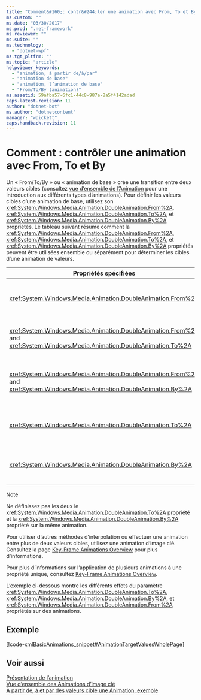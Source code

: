 ```yaml
---
title: "Comment&#160;: contr&#244;ler une animation avec From, To et By | Microsoft Docs"
ms.custom: ""
ms.date: "03/30/2017"
ms.prod: ".net-framework"
ms.reviewer: ""
ms.suite: ""
ms.technology: 
  - "dotnet-wpf"
ms.tgt_pltfrm: ""
ms.topic: "article"
helpviewer_keywords: 
  - "animation, à partir de/à/par"
  - "animation de base"
  - "animation, l’animation de base"
  - "From/To/By (animation)"
ms.assetid: 59afba57-6fc1-44c8-987e-8a5f4142adad
caps.latest.revision: 11
author: "dotnet-bot"
ms.author: "dotnetcontent"
manager: "wpickett"
caps.handback.revision: 11
---
```

# Comment&#160;: contr&#244;ler une animation avec From, To et By
Un « From/To/By » ou « animation de base » crée une transition entre deux valeurs cibles (consultez [vue d’ensemble de l’Animation](../../../../docs/framework/wpf/graphics-multimedia/animation-overview.md) pour une introduction aux différents types d’animations). Pour définir les valeurs cibles d’une animation de base, utilisez son <xref:System.Windows.Media.Animation.DoubleAnimation.From%2A>, <xref:System.Windows.Media.Animation.DoubleAnimation.To%2A>, et <xref:System.Windows.Media.Animation.DoubleAnimation.By%2A> propriétés.  Le tableau suivant résume comment la <xref:System.Windows.Media.Animation.DoubleAnimation.From%2A>, <xref:System.Windows.Media.Animation.DoubleAnimation.To%2A>, et <xref:System.Windows.Media.Animation.DoubleAnimation.By%2A> propriétés peuvent être utilisées ensemble ou séparément pour déterminer les cibles d’une animation de valeurs.  
  
|Propriétés spécifiées|Comportement résultant|  
|--------------------------|------------------------|  
|<xref:System.Windows.Media.Animation.DoubleAnimation.From%2A>|L’animation passe de la valeur spécifiée par la <xref:System.Windows.Media.Animation.DoubleAnimation.From%2A> d’une animation précédente ou à la valeur de base de la propriété animée propriété de sortie de valeur, selon la configuration de l’animation précédente.|  
|<xref:System.Windows.Media.Animation.DoubleAnimation.From%2A> and                              <xref:System.Windows.Media.Animation.DoubleAnimation.To%2A>|L’animation passe de la valeur spécifiée par la <xref:System.Windows.Media.Animation.DoubleAnimation.From%2A> valeur à la propriété spécifiée par le <xref:System.Windows.Media.Animation.DoubleAnimation.To%2A> propriété.|  
|<xref:System.Windows.Media.Animation.DoubleAnimation.From%2A> and                              <xref:System.Windows.Media.Animation.DoubleAnimation.By%2A>|L’animation passe de la valeur spécifiée par la <xref:System.Windows.Media.Animation.DoubleAnimation.From%2A> propriété la valeur spécifiée par la somme de la <xref:System.Windows.Media.Animation.DoubleAnimation.From%2A> et <xref:System.Windows.Media.Animation.DoubleAnimation.By%2A> propriétés.|  
|<xref:System.Windows.Media.Animation.DoubleAnimation.To%2A>|L’animation passe de la valeur de base de la propriété animée ou d’une animation précédente valeur de sortie à la valeur spécifiée par la <xref:System.Windows.Media.Animation.DoubleAnimation.To%2A> propriété.|  
|<xref:System.Windows.Media.Animation.DoubleAnimation.By%2A>|L’animation passe de la valeur de base de la propriété en cours d’animation ou d’une animation précédente valeur de sortie à la somme de cette valeur et la valeur spécifiée par la <xref:System.Windows.Media.Animation.DoubleAnimation.By%2A> propriété.|  
  
> [!NOTE]
>  Ne définissez pas les deux le <xref:System.Windows.Media.Animation.DoubleAnimation.To%2A> propriété et la <xref:System.Windows.Media.Animation.DoubleAnimation.By%2A> propriété sur la même animation.  
  
 Pour utiliser d’autres méthodes d’interpolation ou effectuer une animation entre plus de deux valeurs cibles, utilisez une animation d’image clé. Consultez la page [Key-Frame Animations Overview](../../../../docs/framework/wpf/graphics-multimedia/key-frame-animations-overview.md) pour plus d’informations.  
  
 Pour plus d’informations sur l’application de plusieurs animations à une propriété unique, consultez [Key-Frame Animations Overview](../../../../docs/framework/wpf/graphics-multimedia/key-frame-animations-overview.md).  
  
 L’exemple ci-dessous montre les différents effets du paramètre <xref:System.Windows.Media.Animation.DoubleAnimation.To%2A>, <xref:System.Windows.Media.Animation.DoubleAnimation.By%2A>, et <xref:System.Windows.Media.Animation.DoubleAnimation.From%2A> propriétés sur des animations.  
  
## <a name="example"></a>Exemple  
 [!code-xml[BasicAnimations_snippet#AnimationTargetValuesWholePage](../../../../samples/snippets/csharp/VS_Snippets_Wpf/BasicAnimations_snippet/CS/AnimationTargetValuesExample.xaml#animationtargetvalueswholepage)]  
  
## <a name="see-also"></a>Voir aussi  
 [Présentation de l’animation](../../../../docs/framework/wpf/graphics-multimedia/animation-overview.md)   
 [Vue d’ensemble des Animations d’image clé](../../../../docs/framework/wpf/graphics-multimedia/key-frame-animations-overview.md)   
 [À partir de, à et par des valeurs cible une Animation, exemple](http://go.microsoft.com/fwlink/?LinkID=159988)